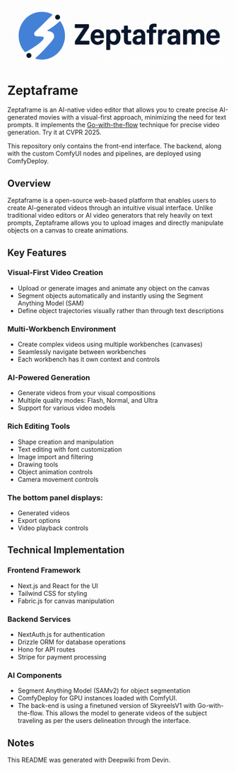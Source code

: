 
![Alt text](./public/FullZeptaLogo.png)


# Zeptaframe

Zeptaframe is an AI-native video editor that allows you to create precise AI-generated movies with a visual-first approach, minimizing the need for text prompts. It implements the [Go-with-the-flow](https://github.com/Eyeline-Research/Go-with-the-Flow) technique for precise video generation. Try it at CVPR 2025.

This repository only contains the front-end interface. The backend, along with the custom ComfyUI nodes and pipelines, are deployed using ComfyDeploy.

## Overview

Zeptaframe is a open-source web-based platform that enables users to create AI-generated videos through an intuitive visual interface. Unlike traditional video editors or AI video generators that rely heavily on text prompts, Zeptaframe allows you to upload images and directly manipulate objects on a canvas to create animations.

## Key Features

### Visual-First Video Creation

* Upload or generate images and animate any object on the canvas
* Segment objects automatically and instantly using the Segment Anything Model (SAM)
* Define object trajectories visually rather than through text descriptions

### Multi-Workbench Environment

* Create complex videos using multiple workbenches (canvases)
* Seamlessly navigate between workbenches
* Each workbench has it own context and controls

### AI-Powered Generation

* Generate videos from your visual compositions
* Multiple quality modes: Flash, Normal, and Ultra
* Support for various video models

### Rich Editing Tools

* Shape creation and manipulation
* Text editing with font customization
* Image import and filtering
* Drawing tools
* Object animation controls
* Camera movement controls

### The bottom panel displays:

* Generated videos
* Export options
* Video playback controls

## Technical Implementation

### Frontend Framework

* Next.js and React for the UI
* Tailwind CSS for styling
* Fabric.js for canvas manipulation

### Backend Services

* NextAuth.js for authentication
* Drizzle ORM for database operations
* Hono for API routes
* Stripe for payment processing

### AI Components

* Segment Anything Model (SAMv2) for object segmentation
* ComfyDeploy for GPU instances loaded with ComfyUI.
* The back-end is using a finetuned version of SkyreelsV1 with Go-with-the-flow. This allows the model to generate videos of the 
subject traveling as per the users delineation through the interface.


## Notes

This README was generated with Deepwiki from Devin. 

